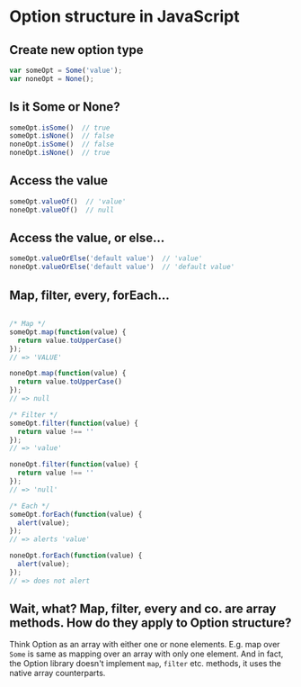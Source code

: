 # Option structure in JavaScript

## Create new option type

```javascript
var someOpt = Some('value');
var noneOpt = None();
```

## Is it Some or None?

```javascript
someOpt.isSome()  // true
someOpt.isNone()  // false
noneOpt.isSome()  // false
noneOpt.isNone()  // true
```

## Access the value

```javascript
someOpt.valueOf()  // 'value'
noneOpt.valueOf()  // null
```

## Access the value, or else...

```javascript
someOpt.valueOrElse('default value')  // 'value'
noneOpt.valueOrElse('default value')  // 'default value'
```

## Map, filter, every, forEach...

```javascript

/* Map */
someOpt.map(function(value) {
  return value.toUpperCase()
});
// => 'VALUE'

noneOpt.map(function(value) {
  return value.toUpperCase()
});
// => null

/* Filter */
someOpt.filter(function(value) {
  return value !== ''
});
// => 'value'

noneOpt.filter(function(value) {
  return value !== ''
});
// => 'null'

/* Each */
someOpt.forEach(function(value) {
  alert(value);
});
// => alerts 'value'

noneOpt.forEach(function(value) {
  alert(value);
});
// => does not alert

```

## Wait, what? Map, filter, every and co. are array methods. How do they apply to Option structure?

Think Option as an array with either one or none elements. E.g. map over `Some` is same as mapping over an array with only one element. And in fact, the Option library doesn't implement `map`, `filter` etc. methods, it uses the native array counterparts.